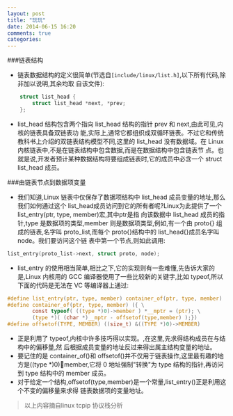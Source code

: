 ```yaml
---
layout: post
title: "玩玩"
date: 2014-06-15 16:20
comments: true
categories: 
---
```


###链表结构
- 链表数据结构的定义很简单(节选自`[include/linux/list.h]`,以下所有代码,除非加以说明,其余均取 自该文件):

```c
	struct list_head {
		struct list_head *next, *prev;
	};
```

- list_head 结构包含两个指向 list_head 结构的指针 prev 和 next,由此可见,内核的链表具备双链表功 能,实际上,通常它都组织成双循环链表。不过它和传统教科书上介绍的双链表结构模型不同,这里的 list_head 没有数据域。在 Linux 内核链表中,不是在链表结构中包含数据,而是在数据结构中包含链表节 点。也就是说,开发者预计某种数据结构将要组成链表时,它的成员中必含一个 struct list_head 成员。

###由链表节点到数据项变量

- 我们知道,Linux 链表中仅保存了数据项结构中 list_head 成员变量的地址,那么我们如何通过这个 list_head成员访问到它的所有者呢?Linux为此提供了一个list_entry(ptr, type, member)宏,其中ptr是指 向该数据中 list_head 成员的指针,type 是数据项的类型,member 则是数据项类型,例如,有一个由 proto{} 组成的链表,名字叫 proto_list,而每个 proto{}结构中的 list_head{}成员名字叫 node。我们要访问这个链 表中第一个节点,则如此调用:


```c
list_entry(proto_list->next, struct proto, node);
```

- list_entry 的使用相当简单,相比之下,它的实现则有一些难懂,先告诉大家的是,Linux 内核用的 GCC 编译器使用了一些比较新的关键字,比如 typeof,所以下面的代码是无法在 VC 等编译器上通过:

```c
#define list_entry(ptr, type, member) container_of(ptr, type, member)
#define container_of(ptr, type, member) ({ \
		const typeof( ((type *)0)->member ) *__mptr = (ptr); \
		(type *)( (char *)__mptr - offsetof(type,member) );})
#define offsetof(TYPE, MEMBER) ((size_t) &((TYPE *)0)->MEMBER)
```
- 正是利用了 typeof,内核中许多技巧得以实现。,在这里,先求得结构成员在与结构中的偏移量,然 后根据成员变量的地址反过来得出属主结构变量的地址。
- 要记住的是 container_of()和 offsetof()并不仅用于链表操作,这里最有趣的地方是((type *)0)member,它将 0 地址强制"转换"为 type 结构的指针,再访问到 type 结构中的 member 成员。
- 对于给定一个结构,offsetof(type,member)是一个常量,list_entry()正是利用这个不变的偏移量来求得 链表数据项的变量地址。

>以上内容摘自linux tcpip 协议栈分析
